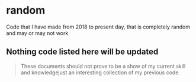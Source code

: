 # random
Code that I have made from 2018 to present day, that is completely random and may or may not work

## Nothing code listed here will be updated
> These documents should not prove to be a show of my current skill and knowledgejust an interesting collection of my previous code.
